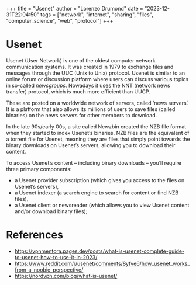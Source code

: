 +++
title = "Usenet"
author = "Lorenzo Drumond"
date = "2023-12-31T22:04:50"
tags = ["network",  "internet",  "sharing",  "files",  "computer_science",  "web",  "protocol"]
+++


# Usenet
Usenet (User Network) is one of the oldest computer network communication systems. It was
created in 1979 to exchange files and messages through the UUC (Unix to Unix) protocol.
Usenet is similar to an online forum or discussion platform where users can
discuss various topics in so-called _newsgroups_. Nowadays it uses the NNT
(network news transfer) protocol, which is much more efficient than UUCP.

These are posted on a worldwide network of servers, called ‘news servers’. It
is a platform that also allows its millions of users to save files (called
binaries) on the news servers for other members to download.

In the late 90s/early 00s, a site called Newzbin created the NZB file format
when they started to index Usenet’s binaries. NZB files are the equivalent of a
torrent file for Usenet, meaning they are files that simply point towards the
binary downloads on Usenet’s servers, allowing you to download their content.

To access Usenet’s content – including binary downloads – you’ll require three primary components:
- a Usenet provider subscription (which gives you access to the files on Usenet’s servers),
- a Usenet indexer (a search engine to search for content or find NZB files),
- a Usenet client or newsreader (which allows you to view Usenet content and/or download binary files);

# References
- https://vpnmentora.pages.dev/posts/what-is-usenet-complete-guide-to-usenet-how-to-use-it-in-2023/
- https://www.reddit.com/r/usenet/comments/8yfve6/how_usenet_works_from_a_noobie_perspective/
- https://nordvpn.com/blog/what-is-usenet/
